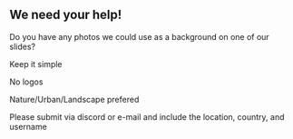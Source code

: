 <h2 id='help_us'>We need your help!</h2>
<p>Do you have any photos we could use as a background on one of our slides?</p>
<p>Keep it simple</p>
<p>No logos</p>
<p>Nature/Urban/Landscape prefered</p>
<p>Please submit via discord or e-mail and include the location, country, and username</p>